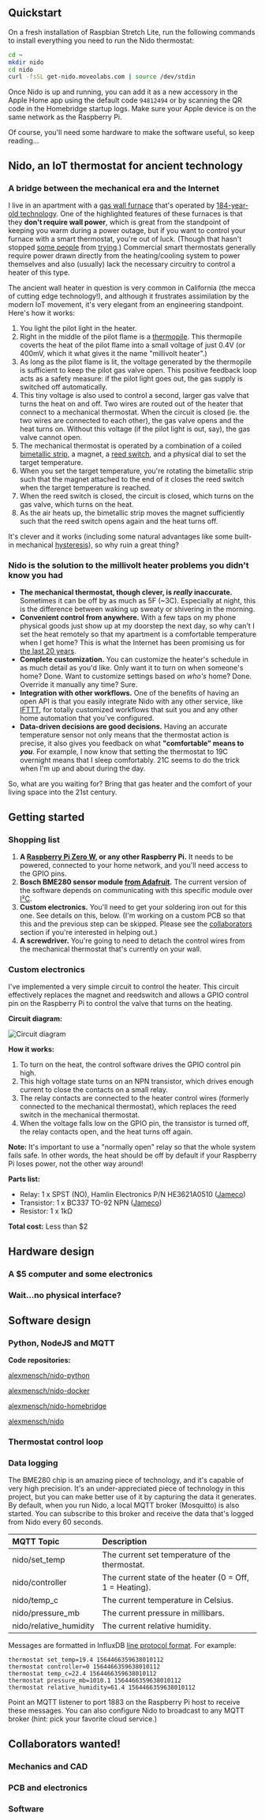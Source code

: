 ## Quickstart
On a fresh installation of Raspbian Stretch Lite, run the following commands to install everything you need to run the Nido thermostat:

```bash
cd ~
mkdir nido
cd nido
curl -fsSL get-nido.moveolabs.com | source /dev/stdin
```

Once Nido is up and running, you can add it as a new accessory in the Apple Home app using the default code `94812494` or by scanning the QR code in the Homebridge startup logs. Make sure your Apple device is on the same network as the Raspberry Pi.

Of course, you'll need some hardware to make the software useful, so keep reading...

## Nido, an IoT thermostat for ancient technology
### A bridge between the mechanical era and the Internet

I live in an apartment with a [gas wall furnace](https://www.williamscomfortprod.com/product/monterey-plus-home-furnaces/) that's operated by [184-year-old technology](https://www.jondetech.se/technology/thermopile-history/). One of the highlighted features of these furnaces is that they **don't require wall power**, which is great from the standpoint of keeping you warm during a power outage, but if you want to control your furnace with a smart thermostat, you're out of luck. (Though that hasn't stopped [some people](https://medium.com/@chrisvale/controlling-an-ancient-millivolt-heater-with-a-nest-b9493bbc59da) from [trying](https://scottshapiro.com/hacking-nest-uk-san-francisco-heater/).) Commercial smart thermostats generally require power drawn directly from the heating/cooling system to power themselves and also (usually) lack the necessary circuitry to control a heater of this type.

The ancient wall heater in question is very common in California (the mecca of cutting edge technology!), and although it frustrates assimilation by the modern IoT movement, it's very elegant from an engineering standpoint. Here's how it works:

1. You light the pilot light in the heater.
2. Right in the middle of the pilot flame is a [thermopile](https://en.wikipedia.org/wiki/Thermopile). This thermopile coverts the heat of the pilot flame into a small voltage of just 0.4V (or 400mV, which it what gives it the name "millivolt heater".)
3. As long as the pilot flame is lit, the voltage generated by the thermopile is sufficient to keep the pilot gas valve open. This positive feedback loop acts as a safety measure: if the pilot light goes out, the gas supply is switched off automatically.
4. This tiny voltage is also used to control a second, larger gas valve that turns the heat on and off. Two wires are routed out of the heater that connect to a mechanical thermostat. When the circuit is closed (ie. the two wires are connected to each other), the gas valve opens and the heat turns on. Without this voltage (if the pilot light is out, say), the gas valve cannot open.
5. The mechanical thermostat is operated by a combination of a coiled [bimetallic strip](https://en.wikipedia.org/wiki/Bimetallic_strip), a magnet, a [reed switch](https://en.wikipedia.org/wiki/Reed_switch), and a physical dial to set the target temperature.
6. When you set the target temperature, you're rotating the bimetallic strip such that the magnet attached to the end of it closes the reed switch when the target temperature is reached.
7. When the reed switch is closed, the circuit is closed, which turns on the gas valve, which turns on the heat.
8. As the air heats up, the bimetallic strip moves the magnet sufficiently such that the reed switch opens again and the heat turns off.

It's clever and it works (including some natural advantages like some built-in mechanical [hysteresis](https://en.wikipedia.org/wiki/Hysteresis)), so why ruin a great thing?

### Nido is the solution to the millivolt heater problems you didn't know you had
- **The mechanical thermostat, though clever, is *really* inaccurate.** Sometimes it can be off by as much as 5F (~3C). Especially at night, this is the difference between waking up sweaty or shivering in the morning.
- **Convenient control from anywhere.** With a few taps on my phone physical goods just show up at my doorstep the next day, so why can't I set the heat remotely so that my apartment is a comfortable temperature when I get home? This is what the Internet has been promising us for [the last 20 years](https://www.businessinsider.com/the-complete-history-of-internet-fridges-and-connected-refrigerators-2016-1).
- **Complete customization.** You can customize the heater's schedule in as much detail as you'd like. Only want it to turn on when someone's home? Done. Want to customize settings based on *who's* home? Done. Override it manually any time? Sure.
- **Integration with other workflows.** One of the benefits of having an open API is that you easily integrate Nido with any other service, like [IFTTT](https://ifttt.com), for totally customized workflows that suit you and any other home automation that you've configured.
- **Data-driven decisions are good decisions.** Having an accurate temperature sensor not only means that the thermostat action is precise, it also gives you feedback on what **"comfortable" means to *you***. For example, I now know that setting the thermostat to 19C overnight means that I sleep comfortably. 21C seems to do the trick when I'm up and about during the day.

So, what are you waiting for? Bring that gas heater and the comfort of your living space into the 21st century.

## Getting started
### Shopping list
1. **A [Raspberry Pi Zero W](https://www.raspberrypi.org/products/raspberry-pi-zero-w/), or any other Raspberry Pi.** It needs to be powered, connected to your home network, and you'll need access to the GPIO pins.
2. **Bosch BME280 sensor module [from Adafruit](https://www.adafruit.com/product/2652).** The current version of the software depends on communicating with this specific module over [I²C](https://en.wikipedia.org/wiki/I²C).
3. **Custom electronics.** You'll need to get your soldering iron out for this one. See details on this, below. (I'm working on a custom PCB so that this and the previous step can be skipped. Please see the [collaborators](#collaborators-wanted) section if you're interested in helping out.)
4. **A screwdriver.** You're going to need to detach the control wires from the mechanical thermostat that's currently on your wall.

### Custom electronics
I've implemented a very simple circuit to control the heater. This circuit effectively replaces the magnet and reedswitch and allows a GPIO control pin on the Raspberry Pi to control the valve that turns on the heating.

__Circuit diagram:__

![Circuit diagram](https://raw.githubusercontent.com/alexmensch/nido/master/doc/circuit.png)

__How it works:__
1. To turn on the heat, the control software drives the GPIO control pin high.
2. This high voltage state turns on an NPN transistor, which drives enough current to close the contacts on a small relay.
3. The relay contacts are connected to the heater control wires (formerly connected to the mechanical thermostat), which replaces the reed switch in the mechanical thermostat.
4. When the voltage falls low on the GPIO pin, the transistor is turned off, the relay contacts open, and the heat turns off again.

**Note:** It's important to use a "normally open" relay so that the whole system fails safe. In other words, the heat should be off by default if your Raspberry Pi loses power, not the other way around!

__Parts list:__

- Relay: 1 x SPST (NO), Hamlin Electronics P/N HE3621A0510 ([Jameco](https://www.jameco.com/z/HE3621A0510-Hamlin-Electronics-Electromechanical-SIL-Relay-SPST-NO-500mA-5-Volt-500-Ohm-Through-Hole_1860088.html))
- Transistor: 1 x BC337 TO-92 NPN ([Jameco](https://www.jameco.com/z/BC337-Major-Brands-Transistor-BC337-TO-92-NPN-800ma-45-Volt_254810.html))
- Resistor: 1 x 1kΩ

**Total cost:** Less than $2

## Hardware design
### A $5 computer and some electronics


### Wait...no physical interface?


## Software design
### Python, NodeJS and MQTT

__Code repositories:__

[alexmensch/nido-python](https://github.com/alexmensch/nido-python)


[alexmensch/nido-docker](https://github.com/alexmensch/nido-docker)


[alexmensch/nido-homebridge](https://github.com/alexmensch/nido-homebridge)


[alexmensch/nido](https://github.com/alexmensch/nido)


### Thermostat control loop


### Data logging
The BME280 chip is an amazing piece of technology, and it's capable of very high precision. It's an under-appreciated piece of technology in this project, but you can make better use of it by capturing the data it generates. By default, when you run Nido, a local MQTT broker (Mosquitto) is also started. You can subscribe to this broker and receive the data that's logged from Nido every 60 seconds.

MQTT Topic            | Description
:---------------------|:-----------
nido/set_temp         |The current set temperature of the thermostat.
nido/controller       |The current state of the heater (0 = Off, 1 = Heating).
nido/temp_c           |The current temperature in Celsius.
nido/pressure_mb      |The current pressure in millibars.
nido/relative_humidity|The current relative humidity.

Messages are formatted in InfluxDB [line protocol format](https://docs.influxdata.com/influxdb/v1.7/write_protocols/line_protocol_tutorial/). For example:
```
thermostat set_temp=19.4 1564466359638010112
thermostat controller=0 1564466359638010112
thermostat temp_c=22.4 1564466359638010112
thermostat pressure_mb=1010.1 1564466359638010112
thermostat relative_humidity=61.4 1564466359638010112
``` 

Point an MQTT listener to port 1883 on the Raspberry Pi host to receive these messages. You can also configure Nido to broadcast to any MQTT broker (hint: pick your favorite cloud service.)

## Collaborators wanted!
### Mechanics and CAD


### PCB and electronics


### Software

